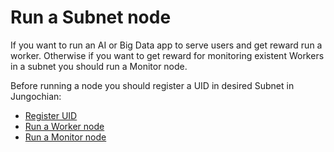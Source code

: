 # Run a Subnet node

If you want to run an AI or Big Data app to serve users and get reward run a worker.
Otherwise if you want to get reward for monitoring existent Workers in a subnet you 
should run a Monitor node.

Before running a node you should register a UID in desired Subnet in Jungochian:

- [Register UID](register-uid.md)
- [Run a Worker node](run-worker.md)
- [Run a Monitor node](run-monitor.md)
